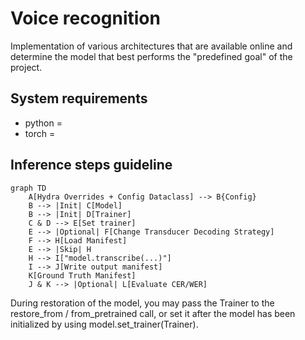 # Voice recognition 
Implementation of various architectures that are available online and determine the model that best performs the "predefined goal" of the project.

## System requirements
* python = 
* torch = 

## Inference steps guideline 
```mermaid
graph TD
    A[Hydra Overrides + Config Dataclass] --> B{Config}
    B --> |Init| C[Model]
    B --> |Init| D[Trainer]
    C & D --> E[Set trainer]
    E --> |Optional| F[Change Transducer Decoding Strategy]
    F --> H[Load Manifest]
    E --> |Skip| H
    H --> I["model.transcribe(...)"]
    I --> J[Write output manifest]
    K[Ground Truth Manifest]
    J & K --> |Optional| L[Evaluate CER/WER]
```

During restoration of the model, you may pass the Trainer to the restore_from / from_pretrained call, or set it after the model has been initialized by using model.set_trainer(Trainer).
